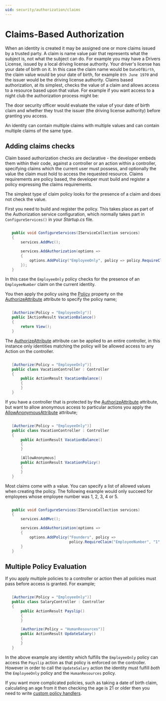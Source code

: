 ```yaml
---
uid: security/authorization/claims
---
```

<a name=security-authorization-claims-based></a>

# Claims-Based Authorization

When an identity is created it may be assigned one or more claims issued by a trusted party. A claim is name value pair that represents what the subject is, not what the subject can do. For example you may have a Drivers License, issued by a local driving license authority. Your driver's license has your date of birth on it. In this case the claim name would be `DateOfBirth`, the claim value would be your date of birth, for example `8th June 1970` and the issuer would be the driving license authority. Claims based authorization, at its simplest, checks the value of a claim and allows access to a resource based upon that value. For example if you want access to a night club the authorization process might be:

The door security officer would evaluate the value of your date of birth claim and whether they trust the issuer (the driving license authority) before granting you access.

An identity can contain multiple claims with multiple values and can contain multiple claims of the same type.

## Adding claims checks

Claim based authorization checks are declarative - the developer embeds them within their code, against a controller or an action within a controller, specifying claims which the current user must possess, and optionally the value the claim must hold to access the requested resource. Claims requirements are policy based, the developer must build and register a policy expressing the claims requirements.

The simplest type of claim policy looks for the presence of a claim and does not check the value.

First you need to build and register the policy. This takes place as part of the Authorization service configuration, which normally takes part in `ConfigureServices()` in your *Startup.cs* file.

````csharp

   public void ConfigureServices(IServiceCollection services)
   {
       services.AddMvc();

       services.AddAuthorization(options =>
       {
           options.AddPolicy("EmployeeOnly", policy => policy.RequireClaim("EmployeeNumber"));
       });
   }
   ````

In this case the `EmployeeOnly` policy checks for the presence of an `EmployeeNumber` claim on the current identity.

You then apply the policy using the [Policy](http://docs.asp.net/projects/api/en/latest/autoapi/Microsoft/AspNetCore/Authorization/AuthorizeAttribute/index.html.md#Microsoft.AspNetCore.Authorization.AuthorizeAttribute.Policy.md) property on the [AuthorizeAttribute](http://docs.asp.net/projects/api/en/latest/autoapi/Microsoft/AspNetCore/Authorization/AuthorizeAttribute/index.html.md#Microsoft.AspNetCore.Authorization.AuthorizeAttribute.md) attribute to specify the policy name;

````csharp

   [Authorize(Policy = "EmployeeOnly")]
   public IActionResult VacationBalance()
   {
       return View();
   }
   ````

The [AuthorizeAttribute](http://docs.asp.net/projects/api/en/latest/autoapi/Microsoft/AspNetCore/Authorization/AuthorizeAttribute/index.html.md#Microsoft.AspNetCore.Authorization.AuthorizeAttribute.md) attribute can be applied to an entire controller, in this instance only identities matching the policy will be allowed access to any Action on the controller.

````csharp

   [Authorize(Policy = "EmployeeOnly")]
   public class VacationController : Controller
   {
       public ActionResult VacationBalance()
       {
       }
   }
   ````

If you have a controller that is protected by the [AuthorizeAttribute](http://docs.asp.net/projects/api/en/latest/autoapi/Microsoft/AspNetCore/Authorization/AuthorizeAttribute/index.html.md#Microsoft.AspNetCore.Authorization.AuthorizeAttribute.md) attribute, but want to allow anonymous access to particular actions you apply the [AllowAnonymousAttribute](http://docs.asp.net/projects/api/en/latest/autoapi/Microsoft/AspNetCore/Authorization/AllowAnonymousAttribute/index.html.md#Microsoft.AspNetCore.Authorization.AllowAnonymousAttribute.md) attribute;

````csharp

   [Authorize(Policy = "EmployeeOnly")]
   public class VacationController : Controller
   {
       public ActionResult VacationBalance()
       {
       }

       [AllowAnonymous]
       public ActionResult VacationPolicy()
       {
       }
   }
   ````

Most claims come with a value. You can specify a list of allowed values when creating the policy. The following example would only succeed for employees whose employee number was 1, 2, 3, 4 or 5.

````csharp

   public void ConfigureServices(IServiceCollection services)
   {
       services.AddMvc();

       services.AddAuthorization(options =>
       {
           options.AddPolicy("Founders", policy =>
                             policy.RequireClaim("EmployeeNumber", "1", "2", "3", "4", "5"));
       }
   }
   ````

## Multiple Policy Evaluation

If you apply multiple policies to a controller or action then all policies must pass before access is granted. For example;

````csharp

   [Authorize(Policy = "EmployeeOnly")]
   public class SalaryController : Controller
   {
       public ActionResult Payslip()
       {
       }

       [Authorize(Policy = "HumanResources")]
       public ActionResult UpdateSalary()
       {
       }
   }
   ````

In the above example any identity which fulfills the `EmployeeOnly` policy can access the `Payslip` action as that policy is enforced on the controller. However in order to call the `UpdateSalary` action the identity must fulfill *both* the `EmployeeOnly` policy and the `HumanResources` policy.

If you want more complicated policies, such as taking a date of birth claim, calculating an age from it then checking the age is 21 or older then you need to write [custom policy handlers](policies.md#security-authorization-policies-based.md).
